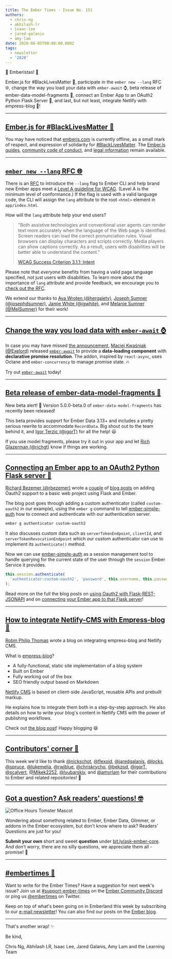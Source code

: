 ```yaml
---
title: The Ember Times - Issue No. 151
authors:
  - chris-ng
  - abhilash-lr
  - isaac-lee
  - jared-galanis
  - amy-lam
date: 2020-06-05T00:00:00.000Z
tags:
  - newsletter
  - '2020'
---
```



👋 Emberistas! 🐹

Ember.js for #BlackLivesMatter 🤝,
participate in the `ember new --lang` RFC 🌐,
change the way you load your data with `ember-await` ⌚,
beta release of ember-data-model-fragments 🚢,
connect an Ember App to an OAuth2 Python Flask Server 🔐,
and last, but not least, integrate Netlify with empress-blog 🚀!

<!-- READMORE -->

---

## [Ember.js for #BlackLivesMatter 🤝](https://twitter.com/emberjs/status/1267574075674812416)

You may have noticed that [emberjs.com](https://emberjs.com/) is currently offline, as a small mark of respect, and expression of solidarity for [#BlackLivesMatter](https://blacklivesmatter.com/). The [Ember.js guides](https://guides.emberjs.com/), [community code of conduct](https://emberjs.com/guidelines), and [legal information](https://emberjs.com/about/legal) remain available.

---

## [`ember new --lang` RFC 🌐](https://github.com/emberjs/rfcs/pull/635)

There is an [RFC](https://github.com/emberjs/rfcs/pull/635) to introduce the `--lang` flag to Ember CLI and help brand new Ember apps meet a [Level A guideline for WCAG](https://www.w3.org/WAI/WCAG21/Understanding/language-of-page.html). (Level A is the minimum level of conformance.) If the flag is used with a valid language code, the CLI will assign the `lang` attribute to the root `<html>` element in `app/index.html`.

How will the `lang` attribute help your end users?

> "Both assistive technologies and conventional user agents can render text more accurately when the language of the Web page is identified. Screen readers can load the correct pronunciation rules. Visual browsers can display characters and scripts correctly. Media players can show captions correctly. As a result, users with disabilities will be better able to understand the content."
>
> [WCAG Success Criterion 3.1.1: Intent](https://www.w3.org/WAI/WCAG21/Understanding/language-of-page.html#intent)

<!-- alex ignore just -->
Please note that <span style="font-style: italic;">everyone</span> benefits from having a valid page language specified, not just users with disabilities. To learn more about the importance of `lang` attribute and provide feedback, we encourage you to [check out the RFC](https://github.com/emberjs/rfcs/pull/635).

<!-- alex ignore White -->
We extend our thanks to [Ava Wroten (@hergaiety)](https://github.com/hergaiety), [Joseph Sumner (@josephdsumner)](https://github.com/josephdsumner), [Jamie White (@jgwhite)](http://github.com/jgwhite), and [Melanie Sumner (@MelSumner)](https://github.com/MelSumner) for their work!

---

## [Change the way you load data with `ember-await` ⌚](https://exelord.gitbook.io/ember-await/)

In case you may have missed [the announcement](https://twitter.com/TheExelord/status/1257674588256903177), [Maciej Kwaśniak (@Exelord)](https://github.com/Exelord) released [`ember-await`](https://exelord.gitbook.io/ember-await/) to provide a **data-loading component** with **declarative promise resolution**. The addon, inspired by `react-async`, uses Octane and `ember-concurrency` to manage promise state. 🔥

Try out [`ember-await`](https://exelord.gitbook.io/ember-await/) today!

---

## [Beta release of ember-data-model-fragments 🚢](https://github.com/lytics/ember-data-model-fragments/releases/tag/5.0.0-beta.0)

New beta alert! 🚨 Version 5.0.0-beta.0 of `ember-data-model-fragments` has recently been released!  

This beta provides support for Ember Data 3.13+ and includes a pretty serious rewrite to accommodate `RecordData`. Big shout out to the team behind it, and [Igor Terzic
(@igorT)](https://github.com/igorT) for all the help! 😃

If you use model fragments, please try it out in your app and let [Rich Glazerman (@richgt)](https://github.com/richgt) know if things are working.

---

## [Connecting an Ember app to an OAuth2 Python Flask server 🔐](https://blog.softwarebyrichard.com/2020/05/26/connecting-an-ember-app-to-oauth2-python-flask-server/)

[Richard Bezemer (@rbezemer)](https://github.com/rbezemer) wrote a [couple](https://blog.softwarebyrichard.com/2020/05/19/using-oauth2-with-flask-rest-jsonapi/) of [blog posts](https://blog.softwarebyrichard.com/2020/05/26/connecting-an-ember-app-to-oauth2-python-flask-server/) on adding Oauth2 support to a basic web project using Flask and Ember.

The blog post goes through adding a custom authenticator (called `custom-oauth2` in our example), using the `ember g` command to tell [ember-simple-auth](https://ember-simple-auth.com/) how to connect and authenticate with our authentication server.

```sh
ember g authenticator custom-oauth2
```

It also discusses custom data such as `serverTokenEndpoint`, `clientId`, and `serverTokenRevocationEndpoint` which our custom authenticator can use to implement its `authenticate()` method.

Now we can use [ember-simple-auth](https://ember-simple-auth.com/) as a session management tool to handle querying for the current state of the user through the `session` Ember Service it provides.

```javascript
this.session.authenticate(
  'authenticator:custom-oauth2', 'password', this.username, this.password
);
```

Read more on the full the blog posts on [using Oauth2 with Flask-REST-JSONAPI](https://blog.softwarebyrichard.com/2020/05/19/using-oauth2-with-flask-rest-jsonapi/) and on [connecting your Ember app to that Flask server](https://blog.softwarebyrichard.com/2020/05/26/connecting-an-ember-app-to-oauth2-python-flask-server/)!

---

## [How to integrate Netlify-CMS with Empress-blog 🚀](https://www.mylittletechlife.com/integrate-netlify-cms-with-empress-blog)

[Robin Philip Thomas](https://github.com/MalayaliRobz) wrote a blog on integrating empress-blog and Netlify CMS.

What is [empress-blog](https://github.com/empress/empress-blog)?

- A fully-functional, static site implementation of a blog system
- Built on Ember
- Fully working out of the box
- SEO friendly output based on Markdown

[Netlify CMS](https://www.netlifycms.org/) is based on client-side JavaScript, reusable APIs and prebuilt markup.

He explains how to integrate them both in a step-by-step approach. He also details on how to write your blog's content in Netlify CMS with the power of publishing workflows.

Check out [the blog post](https://www.mylittletechlife.com/integrate-netlify-cms-with-empress-blog)! Happy blogging 😄

---

## [Contributors' corner 👏](https://guides.emberjs.com/release/contributing/repositories/)

<p>This week we'd like to thank <a href="https://github.com/nickschot" target="gh-user">@nickschot</a>, <a href="https://github.com/flexoid" target="gh-user">@flexoid</a>, <a href="https://github.com/jaredgalanis" target="gh-user">@jaredgalanis</a>, <a href="https://github.com/locks" target="gh-user">@locks</a>, <a href="https://github.com/spruce" target="gh-user">@spruce</a>, <a href="https://github.com/lukemelia" target="gh-user">@lukemelia</a>, <a href="https://github.com/rwjblue" target="gh-user">@rwjblue</a>, <a href="https://github.com/chriskrycho" target="gh-user">@chriskrycho</a>, <a href="https://github.com/bekzod" target="gh-user">@bekzod</a>, <a href="https://github.com/igorT" target="gh-user">@igorT</a>, <a href="https://github.com/scalvert" target="gh-user">@scalvert</a>, <a href="https://github.com/Mikek2252" target="gh-user">@Mikek2252</a>, <a href="https://github.com/lyubarskiy" target="gh-user">@lyubarskiy</a>, and <a href="https://github.com/amyrlam" target="gh-user">@amyrlam</a> for their contributions to Ember and related repositories! 💖</p>

---

## [Got a question? Ask readers' questions! 🤓](https://docs.google.com/forms/d/e/1FAIpQLScqu7Lw_9cIkRtAiXKitgkAo4xX_pV1pdCfMJgIr6Py1V-9Og/viewform)

<div class="blog-row">
  <img class="float-right small transparent padded" alt="Office Hours Tomster Mascot" title="Readers' Questions" src="/images/tomsters/officehours.png" />

  <p>Wondering about something related to Ember, Ember Data, Glimmer, or addons in the Ember ecosystem, but don't know where to ask? Readers’ Questions are just for you!</p>

  <p><strong>Submit your own</strong> short and sweet <strong>question</strong> under <a href="https://bit.ly/ask-ember-core" target="rq">bit.ly/ask-ember-core</a>. And don’t worry, there are no silly questions, we appreciate them all - promise! 🤞</p>
</div>

---

## [#embertimes 📰](https://blog.emberjs.com/tags/newsletter.html)

Want to write for the Ember Times? Have a suggestion for next week's issue? Join us at [#support-ember-times](https://discordapp.com/channels/480462759797063690/485450546887786506) on the [Ember Community Discord](https://discordapp.com/invite/zT3asNS) or ping us [@embertimes](https://twitter.com/embertimes) on Twitter.

Keep on top of what's been going on in Emberland this week by subscribing to our [e-mail newsletter](https://the-emberjs-times.ongoodbits.com/)! You can also find our posts on the [Ember blog](https://emberjs.com/blog/tags/newsletter.html).

---

That's another wrap! ✨

Be kind,

Chris Ng, Abhilash LR, Isaac Lee, Jared Galanis, Amy Lam and the Learning Team
